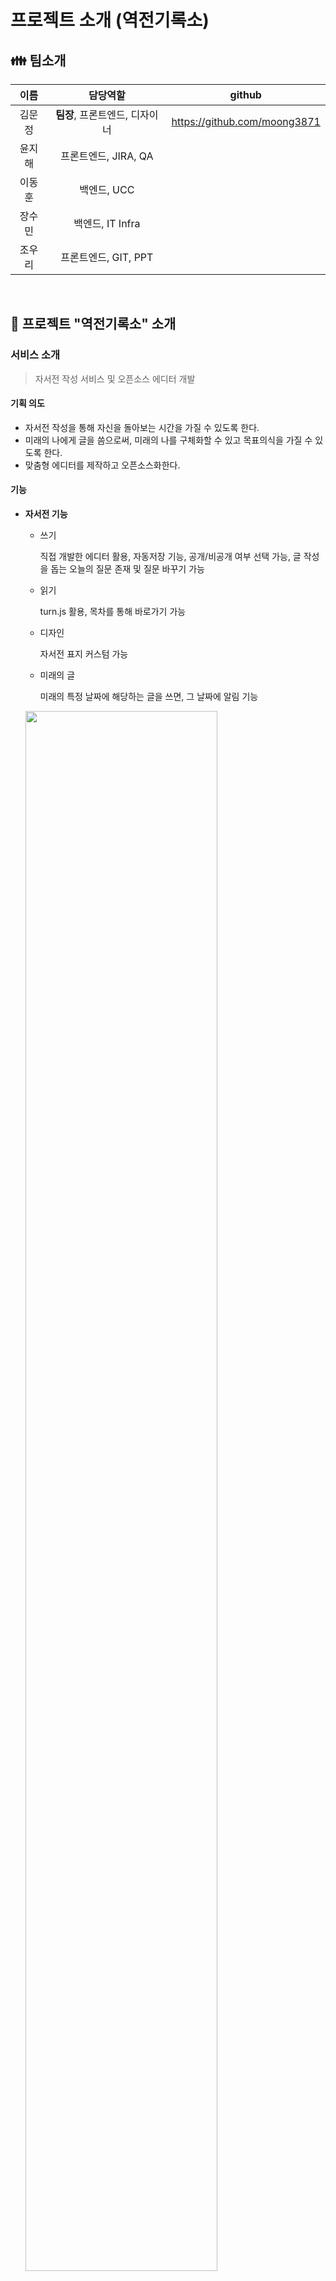 # 프로젝트 소개 (역전기록소)

## :family: 팀소개

|  이름  |            담당역할            |            github            |
| :----: | :----------------------------: | :--------------------------: |
| 김문정 | **팀장**, 프론트엔드, 디자이너 | https://github.com/moong3871 |
| 윤지해 |      프론트엔드, JIRA, QA      |                              |
| 이동훈 |          백엔드, UCC           |                              |
| 장수민 |        백엔드, IT Infra        |                              |
| 조우리 |      프론트엔드, GIT, PPT      |                              |

<br>

## :train: 프로젝트  "역전기록소" 소개

### 서비스 소개

> 자서전 작성 서비스 및 오픈소스 에디터 개발

#### 기획 의도

- 자서전 작성을 통해 자신을 돌아보는 시간을 가질 수 있도록 한다.
- 미래의 나에게 글을 씀으로써, 미래의 나를 구체화할 수 있고 목표의식을 가질 수 있도록 한다.
- 맞춤형 에디터를 제작하고 오픈소스화한다.

#### 기능

- **자서전 기능**

  - 쓰기

    직접 개발한 에디터 활용, 자동저장 기능, 공개/비공개 여부 선택 가능, 글 작성을 돕는 오늘의 질문 존재 및 질문 바꾸기 가능

  - 읽기

    turn.js 활용, 목차를 통해 바로가기 가능

  - 디자인

    자서전 표지 커스텀 가능 

  - 미래의 글

    미래의 특정 날짜에 해당하는 글을 쓰면, 그 날짜에 알림 기능
  
  <img width="80%" src="https://autobiography.s3.ap-northeast-2.amazonaws.com/book.gif"/>



- **일대기 UI**

  - 모든 에피소드를 한눈에 볼 수 있는 일대기 UI
  - 임시저장, 비밀 글 구분 가능
  - 순서 편집 가능
  - 에피소드가 많을 경우, 토글버튼을 이용한 UI 변경 가능

  <img width="80%" src="https://autobiography.s3.ap-northeast-2.amazonaws.com/timeline.gif"/>

- **공유기능**

  - 회원 간 팔로우 가능
  - 맞팔로우 시 자서전 공유 가능
  - 비밀 글 설정으로 원하는 챕터만 공유 가능

  <img width="80%" src="https://user-images.githubusercontent.com/68373278/119311542-2836aa00-bcac-11eb-8f96-cd2b1543af95.gif"/>

### - 에디터 오픈소스 소개

- [npm](https://www.npmjs.com/package/fospublisher-vue-text-editor)
- [에디터 오픈소스 github](https://github.com/fospublisher201/fospublisher-vue-text-editor#readme)

<br>

## :wrench: 스택

Backend: <img src="https://img.shields.io/badge/Node.js-339933?style=flat-square&logo=node.js&logoColor=black"> <img src="https://img.shields.io/badge/Express-000000?style=flat-square&logo=express&logoColor=white"> <img src="https://img.shields.io/badge/Swagger-85EA2D?style=flat-square&logo=swagger&logoColor=black"> <img src="https://img.shields.io/badge/Mysql-4479A1?style=flat-square&logo=Mysql&logoColor=white"> <img src="https://img.shields.io/badge/nodemon-76D04B?style=flat-square&logo=Nodemon&logoColor=black">

Frontend:<img src="https://img.shields.io/badge/Electron-47848F?style=flat-square&logo=electron&logoColor=black"> <img src="https://img.shields.io/badge/Vue.js-4FC08D?style=flat-square&logo=vue.js&logoColor=white"> <img src="https://img.shields.io/badge/CSS3-1572B6?style=flat-square&logo=CSS3&logoColor=white">

DevOps: <img src="https://img.shields.io/badge/Docker-2496ED?style=flat-square&logo=docker&logoColor=black"> <img src="https://img.shields.io/badge/Amazon%20AWS-232F3E?style=flat-square&logo=amazon-aws&logoColor=white"> <img src="https://img.shields.io/badge/Jenkins-D24939?style=flat-square&logo=Jenkins&logoColor=black"/> <img src="https://img.shields.io/badge/NGINX-269539?style=flat-square&logo=NGINX&logoColor=black"/>

Common: <img src="https://img.shields.io/badge/GitLab-FCA121?style=flat-square&logo=GitLab&logoColor=black"/> <img src="https://img.shields.io/badge/Jira-0052CC?style=flat-square&logo=Jira&logoColor=white"/> <img src="https://img.shields.io/badge/JavaScript-F7DF1E?style=flat-square&logo=JavaScript&logoColor=black"> <img src="https://img.shields.io/badge/Visual%20Studio%20Code-007ACC?style=flat-square&logo=visual-studio-code&logoColor=white">

**버전**

- `node` : 14.16.0
- `npm` : 6.14.11

<br>

## :ledger: 기능소개

- 자서전 작성 기능 및 작성에 도움을 주기 위한 오늘의 질문 기능
- 자서전 내용을 타임라인으로 제공
- 자서전 작성 완료 후 word 파일 추출 기능
- 에디터를 사용하여 이미지 추가
- 회원 간 팔로우 및 자서전 공유 기능

<br>

## :computer:프로젝트 실행 방법

### - Backend

```text
$ git clone https://lab.ssafy.com/s04-final/s04p31b201.git
$ cd server
$ npm i
$ npm start
```

### - Frontend

```text
$ git clone https://lab.ssafy.com/s04-final/s04p31b201.git
$ cd fospublisher
$ npm i
$ npm run serve
```

<br>

## 🤝개발 규칙

### - GIT Convention

> 자세한 내용은 다음 페이지를 참고한다.
> [GIT Convention](https://www.notion.so/GIT-Convention-e0a324b35a154a0ebdc8e9600b46fe41)

- Commit message Template

  ```
  [feat/FE] : 제목 
  ##### 제목은 최대 50 글자까지만 입력 ############## -> |
  
  ######## 본문은 한 줄에 최대 72 글자까지만 입력 ########################### -> |
  
  #   feat       : 새로운 기능 추가
  #   fix        : 버그 수정
  #   refactor   : 코드 리팩토링
  #   style      : 코드 포맷팅, 세미콜론 누락, 코드 변경이 없는 경우
  #   docs       : 문서 수정
  #   test       : 테스트 코드, 리팩토링 테스트 코드 추가
  #   chore      : 빌드 업무 수정, 패키지 매니저 수정
  # ------------------
  #     제목 첫 글자를 대문자로
  #     제목은 명령문으로
  #     제목 끝에 마침표(.) 금지
  #     제목과 본문을 한 줄 띄워 분리하기
  #     본문은 "어떻게" 보다 "무엇을", "왜"를 설명한다.
  #     본문에 여러줄의 메시지를 작성할 땐 "-"로 구분
  ```

- Branch Name Example

  ```
  ex. 로그인 개발용 프론트엔드 feature branch
  	: feature/fe_login
  ```

### - Code Convention

> 자세한 내용은 다음 페이지를 참고한다.
>
> [Code Convention](https://www.notion.so/Code-Convention-ab35a4d0f439492589749090d4b68ec9)

- Vue.js: [Vue.js 공식 스타일 가이드](https://kr.vuejs.org/v2/style-guide/index.html)

- JavaScript

  - function: camel_case

  - class: pascal_case

  - indentation : 2spaces

  - 문장 끝 세미콜론(;)

  - 함수는 화살표 함수

    ```
    const app = () => {}
    ```

  - const / let 쓰기 (var 금지)

  - 함수간 공백 1칸씩

  - 주석 최소화

  - 네이밍 규칙

    - 명령문 형태, 동사+목적어+목적보어 (ex. createUserForBook)
    - 동사는 CRUD 를 준수 (create, read, update, delete)
    - 연산자는 다 띄움, 괄호 안은 `,` 의 경우에만 공백 허용, 그 외엔 붙여쓰기

